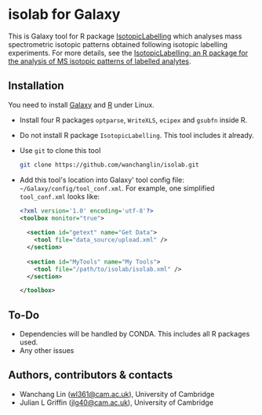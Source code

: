 # isolab for Galaxy #

This is Galaxy tool for R package
[IsotopicLabelling](https://github.com/RuggeroFerrazza/IsotopicLabelling)
which analyses mass spectrometric isotopic patterns obtained following
isotopic labelling experiments. For more details, see the
[IsotopicLabelling: an R package for the analysis of MS isotopic patterns of
labelled
analytes](https://academic.oup.com/bioinformatics/article/33/2/300/2525697).

## Installation ##

You need to install [Galaxy](https://github.com/galaxyproject/galaxy) and
[R](https://cran.r-project.org/) under Linux. 

- Install four R packages `optparse`, `WriteXLS`, `ecipex` and `gsubfn`
  inside R. 
- Do not install R package `IsotopicLabelling`. This tool includes it already. 
- Use `git` to clone this tool

  ```bash
  git clone https://github.com/wanchanglin/isolab.git
  ```

- Add this tool's location into Galaxy' tool config file:
  `~/Galaxy/config/tool_conf.xml`. For example, one simplified
  `tool_conf.xml` looks like:

  ```xml
  <?xml version='1.0' encoding='utf-8'?>
  <toolbox monitor="true">
    
    <section id="getext" name="Get Data">
      <tool file="data_source/upload.xml" />
    </section>
    
    <section id="MyTools" name="My Tools">
      <tool file="/path/to/isolab/isolab.xml" />
    </section>

  </toolbox>
  ```

## To-Do ##

- Dependencies will be handled by CONDA. This includes all R packages used.
- Any other issues

## Authors, contributors & contacts ##

- Wanchang Lin (wl361@cam.ac.uk), University of Cambridge 
- Julian L Griffin (jlg40@cam.ac.uk), University of Cambridge 

